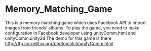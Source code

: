# Memory_Matching_Game
This is a memory matching game which uses Facebook API to import images from friends’ albums.
To play the game, you need to make configuration in Facebook developer using unityComm.html and unityComm.unity3d
The demo for this game is there http://ftp.cornellhci.org/photomatch/unityComm.html
